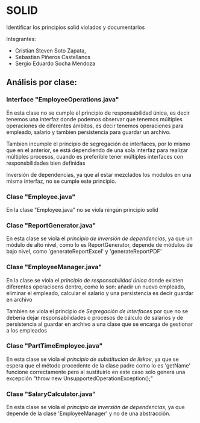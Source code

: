 
# SOLID

Identificar los principios solid violados y documentarlos

Integrantes: 
+ Cristian Steven Soto Zapata,
+ Sebastian Piñeros Castellanos
+ Sergio Eduardo Socha Mendoza


## Análisis por clase:

### Interface "EmployeeOperations.java"

En esta clase no se cumple el principio de responsabilidad única, es decir tenemos una interfaz donde podemos observar que tenemos múltiples operaciones de diferentes ámbitos, es decir tenemos operaciones para empleado, salario y tambien persistencia para guardar un archivo.

Tambien incumple el principio de segregación de interfaces, por lo mismo que en el anterior, se está dependiendo de una sola interfaz para realizar múltiples procesos, cuando es preferible tener múltiples interfaces con responsbilidades bien definidas

Inversión de dependencias, ya que al estar mezclados los modulos en una misma interfaz, no se cumple este principio.

### Clase "Employee.java"

En la clase "Employee.java" no se viola ningún principio solid

### Clase "ReportGenerator.java"

En esta clase se viola el _principio de inversión de dependencias_, ya que un módulo de alto nivel, como lo es ReportGenerator, depende de módulos de bajo nivel, como 'generateReportExcel' y 'generateReportPDF'

### Clase "EmployeeManager.java"

En la clase  se viola el _principio de responsabilidad única_ donde existen diferentes operacioens dentro, como lo son: añadir un nuevo empleado, eliminar el empleado, calcular el salario y una persistencia es decir guardar en archivo

Tambien se viola el principio de _Segregación de interfaces_ por que no se deberia dejar responsabilidades o procesos de cálculo de salarios y de persistencia al guardar en archivo a una clase que se encarga de gestionar a los empleados

### Clase "PartTimeEmployee.java"

En esta clase se viola el _principio de substitucion de liskov_, ya que se espera que el método procedente de la clase padre como lo es 'getName' funcione correctamente pero al sustituirlo en este caso solo genera una excepción "throw new UnsupportedOperationException();"

### Clase "SalaryCalculator.java"

En esta clase se viola el _principio de inversión de dependencias_, ya que depende de la clase 'EmployeeManager' y no de una abstracción.
